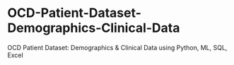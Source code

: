 # OCD-Patient-Dataset-Demographics-Clinical-Data
OCD Patient Dataset: Demographics &amp; Clinical Data using Python, ML, SQL, Excel
